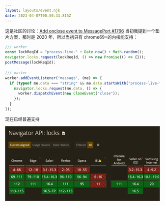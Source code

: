 ```yaml
---
layout: layouts/event.njk
date: 2023-04-07T00:50:33.815Z
---
```


这是社区的讨论：[Add onclose event to MessagePort #1766](https://github.com/whatwg/html/issues/1766#issuecomment-633197720)
当初我提到一个垫片方案，那时是 2020 年，所以当初只有 chrome69+的内核能支持：

```ts
/// worker
const lockReqId = "process-live-" + Date.now() + Math.random();
navigator.locks.request(lockReqId, () => new Promise(() => {}));
postMessage(lockReqId);

/// master
worker.addEventListener("message", (me) => {
  if (typeof me.data === "string" && me.data.startsWith("process-live-")) {
    navigator.locks.request(me.data, () => {
      worker.dispatchEvent(new CloseEvent("close"));
    });
  }
});
```

现在已经普遍支持

![caniuse-locks](/img/message-port-onclose/caniuse-locks.png)
